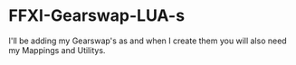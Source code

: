 # FFXI-Gearswap-LUA-s
I'll be adding my Gearswap's as and when I create them
you will also need my Mappings and Utilitys.
